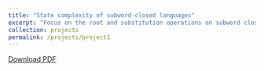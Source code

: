 ```yaml
---
title: "State complexity of subword-closed languages"
excerpt: "Focus on the root and substitution operations on subword closed and superword closed languages"
collection: projects
permalink: /projects/project1
---
```


[Download PDF](files/papier_lncs.pdf)
